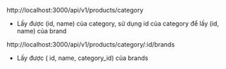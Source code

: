 http://localhost:3000/api/v1/products/category

- Lấy được (id, name) của category, sử dụng id của category để lấy (id, name) của brand

http://localhost:3000/api/v1/products/category/:id/brands

- Lấy được ( id, name, category_id) của brands
